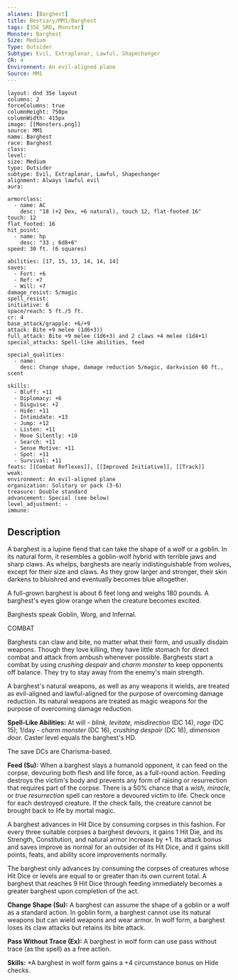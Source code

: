 ```yaml
---
aliases: [Barghest]
title: Bestiary/MM1/Barghest
tags: [35E_SRD, Monster]
Monster: Barghest
Size: Medium
Type: Outsider
Subtype: Evil, Extraplanar, Lawful, Shapechanger
CR: 4
Environnent: An evil-aligned plane
Source: MM1
---
```


```statblock
layout: dnd 35e layout
columns: 2
forceColumns: true
columnHeight: 750px
columnWidth: 415px
image: [[Monsters.png]]
source: MM1
name: Barghest
race: Barghest
class: 
level: 
size: Medium
type: Outsider
subtype: Evil, Extraplanar, Lawful, Shapechanger
alignment: Always lawful evil
aura: 

armorclass:
  - name: AC
    desc: "18 (+2 Dex, +6 natural), touch 12, flat-footed 16"
touch: 12
flat_footed: 16
hit_point:
  - name: hp
    desc: "33 ; 6d8+6"
speed: 30 ft. (6 squares)

abilities: [17, 15, 13, 14, 14, 14]
saves:
  - Fort: +6
  - Ref: +7
  - Will: +7
damage_resist: 5/magic
spell_resist: 
initiative: 6
space/reach: 5 ft./5 ft.
cr: 4
base_attack/grapple: +6/+9
attack: Bite +9 melee (1d6+3))
full_attack: Bite +9 melee (1d6+3) and 2 claws +4 melee (1d4+1)
special_attacks: Spell-like abilities, feed

special_qualities:
  - name: 
    desc: Change shape, damage reduction 5/magic, darkvision 60 ft., scent

skills:
  - Bluff: +11
  - Diplomacy: +6
  - Disguise: +2
  - Hide: +11
  - Intimidate: +13
  - Jump: +12
  - Listen: +11
  - Move Silently: +10
  - Search: +11
  - Sense Motive: +11
  - Spot: +11
  - Survival: +11
feats: [[Combat Reflexes]], [[Improved Initiative]], [[Track]]
weak: 
environment: An evil-aligned plane
organization: Solitary or pack (3-6)
treasure: Double standard
advancement: Special (see below)
level_adjustment: -
immune: 
```

## Description

<p>A barghest is a lupine fiend that can take the shape of a wolf or a goblin. In its natural form, it resembles a goblin-wolf hybrid with terrible jaws and sharp claws. As whelps, barghests are nearly indistinguishable from wolves, except for their size and claws. As they grow larger and stronger, their skin darkens to bluishred and eventually becomes blue altogether.</p>
<p>A full-grown barghest is about 6 feet long and weighs 180 pounds. A barghest's eyes glow orange when the creature becomes excited.</p>
<p>Barghests speak Goblin, Worg, and Infernal.</p>
<p>COMBAT</p>
<p>Barghests can claw and bite, no matter what their form, and usually disdain weapons. Though they love killing, they have little stomach for direct combat and attack from ambush whenever possible. Barghests start a combat by using <i>crushing despair</i> and <i>charm monster</i> to keep opponents off balance. They try to stay away from the enemy's main strength.</p>
<p>A barghest's natural weapons, as well as any weapons it wields, are treated as evil-aligned and lawful-aligned for the purpose of overcoming damage reduction. Its natural weapons are treated as magic weapons for the purpose of overcoming damage reduction.</p>
<p>
            <b>Spell-Like Abilities:</b> At will - <i>blink, levitate, misdirection</i> (DC 14), <i>rage</i> (DC 15); 1/day - <i>charm monster</i> (DC 16), <i>crushing despair</i> (DC 16), <i>dimension door.</i> Caster level equals the barghest's HD.</p>
<p>The save DCs are Charisma-based.</p>
<p>
            <b>Feed (Su):</b> When a barghest slays a humanoid opponent, it can feed on the corpse, devouring both flesh and life force, as a full-round action. Feeding destroys the victim's body and prevents any form of raising or resurrection that requires part of the corpse. There is a 50% chance that a <i>wish, miracle,</i> or <i>true resurrection</i> spell can restore a devoured victim to life. Check once for each destroyed creature. If the check fails, the creature cannot be brought back to life by mortal magic.</p>
<p>A barghest advances in Hit Dice by consuming corpses in this fashion. For every three suitable corpses a barghest devours, it gains 1 Hit Die, and its Strength, Constitution, and natural armor increase by +1. Its attack bonus and saves improve as normal for an outsider of its Hit Dice, and it gains skill points, feats, and ability score improvements normally.</p>
<p>The barghest only advances by consuming the corpses of creatures whose Hit Dice or levels are equal to or greater than its own current total. A barghest that reaches 9 Hit Dice through feeding immediately becomes a greater barghest upon completion of the act.</p>
<p>
            <b>Change Shape (Su):</b> A barghest can assume the shape of a goblin or a wolf as a standard action. In goblin form, a barghest cannot use its natural weapons but can wield weapons and wear armor. In wolf form, a barghest loses its claw attacks but retains its bite attack.</p>
<p>
            <b>Pass Without Trace (Ex):</b> A barghest in wolf form can use pass without trace (as the spell) as a free action.</p>
<p>
            <b>Skills:</b> *A barghest in wolf form gains a +4 circumstance bonus on Hide checks.</p>
